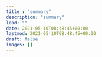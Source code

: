 ```yaml
---
title : "summary"
description: "summary"
lead: ""
date: 2021-05-10T08:48:45+00:00
lastmod: 2021-05-10T08:48:45+00:00
draft: false
images: []
---
```

